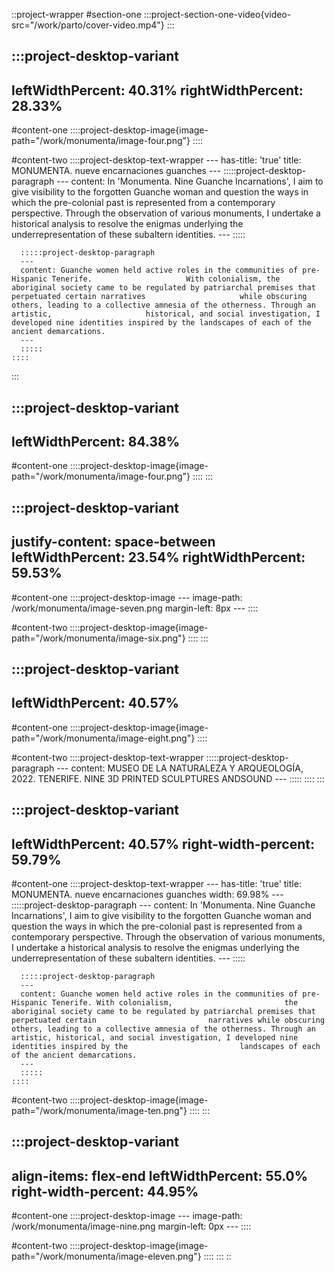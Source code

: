 ::project-wrapper
#section-one
  :::project-section-one-video{video-src="/work/parto/cover-video.mp4"}
  :::

  :::project-desktop-variant
  ---
  leftWidthPercent: 40.31%
  rightWidthPercent: 28.33%
  ---
  #content-one
    ::::project-desktop-image{image-path="/work/monumenta/image-four.png"}
    ::::
  
  #content-two
    ::::project-desktop-text-wrapper
    ---
    has-title: 'true'
    title: MONUMENTA. nueve encarnaciones guanches
    ---
      :::::project-desktop-paragraph
      ---
      content: In 'Monumenta. Nine Guanche Incarnations', I aim to give visibility to the forgotten Guanche woman and question the ways in which the pre-colonial past is represented from a contemporary perspective. Through the observation of various monuments, I undertake a historical analysis to resolve the enigmas underlying the underrepresentation of these subaltern identities.
      ---
      :::::
    
      :::::project-desktop-paragraph
      ---
      content: Guanche women held active roles in the communities of pre-Hispanic Tenerife.                     With colonialism, the                     aboriginal society came to be regulated by patriarchal premises that perpetuated certain narratives                     while obscuring others, leading to a collective amnesia of the otherness. Through an artistic,                     historical, and social investigation, I developed nine identities inspired by the landscapes of each of the ancient demarcations.
      ---
      :::::
    ::::
  :::

  :::project-desktop-variant
  ---
  leftWidthPercent: 84.38%
  ---
  #content-one
    ::::project-desktop-image{image-path="/work/monumenta/image-four.png"}
    ::::
  :::

  :::project-desktop-variant
  ---
  justify-content: space-between
  leftWidthPercent: 23.54%
  rightWidthPercent: 59.53%
  ---
  #content-one
    ::::project-desktop-image
    ---
    image-path: /work/monumenta/image-seven.png
    margin-left: 8px
    ---
    ::::
  
  #content-two
    ::::project-desktop-image{image-path="/work/monumenta/image-six.png"}
    ::::
  :::

  :::project-desktop-variant
  ---
  leftWidthPercent: 40.57%
  ---
  #content-one
    ::::project-desktop-image{image-path="/work/monumenta/image-eight.png"}
    ::::
  
  #content-two
    ::::project-desktop-text-wrapper
      :::::project-desktop-paragraph
      ---
      content: MUSEO DE LA NATURALEZA Y ARQUEOLOGÍA, 2022. TENERIFE. NINE 3D PRINTED SCULPTURES ANDSOUND
      ---
      :::::
    ::::
  :::

  :::project-desktop-variant
  ---
  leftWidthPercent: 40.57%
  right-width-percent: 59.79%
  ---
  #content-one
    ::::project-desktop-text-wrapper
    ---
    has-title: 'true'
    title: MONUMENTA. nueve encarnaciones  guanches
    width: 69.98%
    ---
      :::::project-desktop-paragraph
      ---
      content: In 'Monumenta. Nine Guanche Incarnations', I aim to give visibility to the forgotten Guanche                         woman and question the ways in which the pre-colonial past is represented from a contemporary                         perspective. Through the observation of various monuments, I undertake a historical analysis to                         resolve the enigmas underlying the underrepresentation of these subaltern identities.
      ---
      :::::
    
      :::::project-desktop-paragraph
      ---
      content: Guanche women held active roles in the communities of pre-Hispanic Tenerife. With colonialism,                         the aboriginal society came to be regulated by patriarchal premises that perpetuated certain                         narratives while obscuring others, leading to a collective amnesia of the otherness. Through an                         artistic, historical, and social investigation, I developed nine identities inspired by the                         landscapes of each of the ancient demarcations.
      ---
      :::::
    ::::
  
  #content-two
    ::::project-desktop-image{image-path="/work/monumenta/image-ten.png"}
    ::::
  :::

  :::project-desktop-variant
  ---
  align-items: flex-end
  leftWidthPercent: 55.0%
  right-width-percent: 44.95%
  ---
  #content-one
    ::::project-desktop-image
    ---
    image-path: /work/monumenta/image-nine.png
    margin-left: 0px
    ---
    ::::
  
  #content-two
    ::::project-desktop-image{image-path="/work/monumenta/image-eleven.png"}
    ::::
  :::
::
